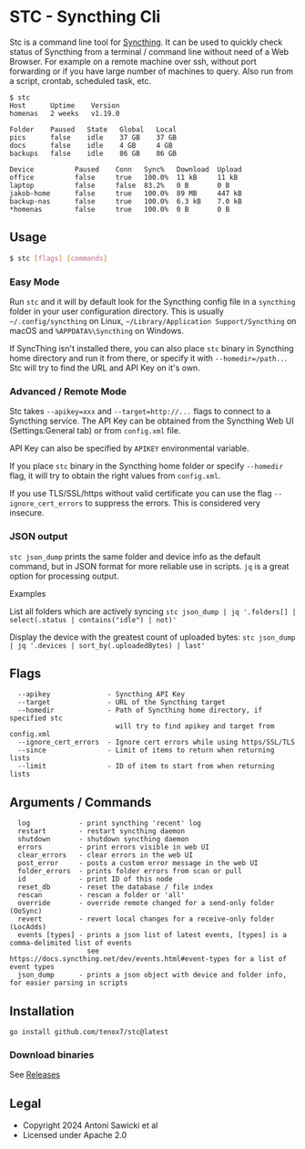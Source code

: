 # STC - Syncthing Cli

Stc is a command line tool for [Syncthing](https://syncthing.net/).
It can be used to quickly check status of Syncthing from a terminal / command line
without need of a Web Browser. For example on a remote machine over ssh, without port
forwarding or if you have large number of machines to query. Also run from a script,
crontab, scheduled task, etc.

```
$ stc
Host      Uptime    Version
homenas   2 weeks   v1.19.0

Folder    Paused   State   Global   Local
pics      false    idle    37 GB    37 GB
docs      false    idle    4 GB     4 GB
backups   false    idle    86 GB    86 GB

Device          Paused    Conn   Sync%   Download  Upload
office          false     true   100.0%  11 kB     11 kB
laptop          false     false  83.2%   0 B       0 B
jakob-home      false     true   100.0%  89 MB     447 kB
backup-nas      false     true   100.0%  6.3 kB    7.0 kB
*homenas        false     true   100.0%  0 B       0 B
```

## Usage

```sh
$ stc [flags] [commands]
```

### Easy Mode

Run `stc` and it will by default look for the Syncthing config file in a
`syncthing` folder in your user configuration directory. This is usually
`~/.config/syncthing` on Linux, `~/Library/Application Support/Syncthing` on
macOS and `%APPDATA%\Syncthing` on Windows.

If SyncThing isn't installed there, you can also place `stc` binary in Syncthing
home directory and run it from there, or specify it with `--homedir=/path..`.
Stc will try to find the URL and API Key on it's own.

### Advanced / Remote Mode

Stc takes `--apikey=xxx` and `--target=http://...` flags to connect to a
Syncthing service. The API Key can be obtained from the Syncthing Web UI
(Settings:General tab) or from `config.xml` file.

API Key can also be specified by `APIKEY` environmental variable.

If you place `stc` binary in the Syncthing home folder or specify `--homedir`
flag, it will try to obtain the right values from `config.xml`.

If you use TLS/SSL/https without valid certificate you can use the flag
`--ignore_cert_errors` to suppress the errors. This is considered very insecure.

### JSON output

`stc json_dump` prints the same folder and device info as the default command, but in JSON format for more reliable use in scripts. `jq` is a great option for processing output.

Examples

List all folders which are actively syncing
`stc json_dump | jq '.folders[] | select(.status | contains("idle") | not)'`

Display the device with the greatest count of uploaded bytes:
`stc json_dump | jq '.devices | sort_by(.uploadedBytes) | last'`

## Flags

```text
  --apikey              - Syncthing API Key
  --target              - URL of the Syncthing target
  --homedir             - Path of Syncthing home directory, if specified stc
                          will try to find apikey and target from config.xml
  --ignore_cert_errors  - Ignore cert errors while using https/SSL/TLS
  --since               - Limit of items to return when returning lists
  --limit               - ID of item to start from when returning lists
```

## Arguments / Commands

```text
  log            - print syncthing 'recent' log
  restart        - restart syncthing daemon
  shutdown       - shutdown syncthing daemon
  errors         - print errors visible in web UI
  clear_errors   - clear errors in the web UI
  post_error     - posts a custom error message in the web UI
  folder_errors  - prints folder errors from scan or pull
  id             - print ID of this node
  reset_db       - reset the database / file index
  rescan         - rescan a folder or 'all'
  override       - override remote changed for a send-only folder (OoSync)
  revert         - revert local changes for a receive-only folder (LocAdds)
  events [types] - prints a json list of latest events, [types] is a comma-delimited list of events
                   see https://docs.syncthing.net/dev/events.html#event-types for a list of event types
  json_dump      - prints a json object with device and folder info, for easier parsing in scripts
```

## Installation

`go install github.com/tenox7/stc@latest`

### Download binaries

See [Releases](https://github.com/tenox7/stc/releases)

## Legal

- Copyright 2024 Antoni Sawicki et al
- Licensed under Apache 2.0
